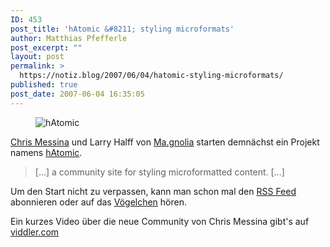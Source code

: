 ```yaml
---
ID: 453
post_title: 'hAtomic &#8211; styling microformats'
author: Matthias Pfefferle
post_excerpt: ""
layout: post
permalink: >
  https://notiz.blog/2007/06/04/hatomic-styling-microformats/
published: true
post_date: 2007-06-04 16:35:05
---
```

<!-- wp:image {"align":"center"} -->
<figure class="wp-block-image aligncenter"><img src="https://notiz.blog/wp-content/uploads/2007/06/hatomic.png" alt="hAtomic" /></figure>
<!-- /wp:image -->

<!-- wp:paragraph -->
<p><a href="http://factoryjoe.com/blog/">Chris Messina</a> und Larry Halff von <a href="http://ma.gnolia.com/">Ma.gnolia</a> starten demnächst ein Projekt namens <a href="http://hatomic.com/">hAtomic</a>.</p>
<!-- /wp:paragraph -->

<!-- wp:quote -->
<blockquote class="wp-block-quote">
	<p>[...] a community site for styling microformatted content. [...]</p>
</blockquote>
<!-- /wp:quote -->

<!-- wp:paragraph -->
<p>Um den Start nicht zu verpassen, kann man schon mal den <a href="http://hatomic.com/blog/index.xml">RSS Feed</a> abonnieren oder auf das <a href="http://twitter.com/hatomic">Vögelchen</a> hören.</p>
<!-- /wp:paragraph -->

<!-- wp:paragraph -->
<p>Ein kurzes Video über die neue Community von Chris Messina gibt's auf <a href="http://www.viddler.com/explore/cdevroe/videos/133/">viddler.com</a></p>
<!-- /wp:paragraph -->